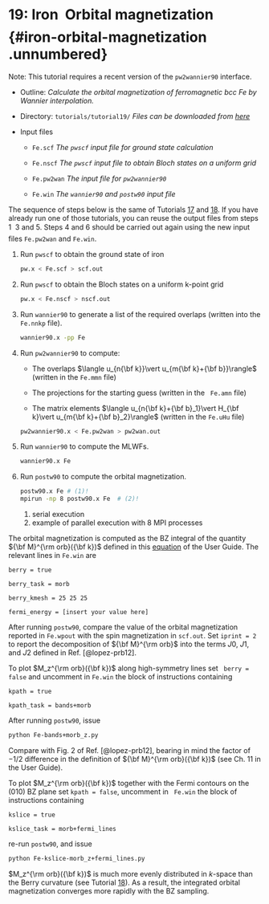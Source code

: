 # 19: Iron &#151; Orbital magnetization {#iron-orbital-magnetization .unnumbered}

Note: This tutorial requires a recent version of the `pw2wannier90`
interface.

-   Outline: *Calculate the orbital magnetization of ferromagnetic bcc
    Fe by Wannier interpolation.*

-   Directory: `tutorials/tutorial19/` *Files can be downloaded from [here](https://github.com/wannier-developers/wannier90/tree/develop/tutorials/tutorial19)*

-   Input files

    -    `Fe.scf` *The `pwscf` input file for ground state
        calculation*

    -    `Fe.nscf` *The `pwscf` input file to obtain Bloch
        states on a uniform grid*

    -    `Fe.pw2wan` *The input file for `pw2wannier90`*

    -    `Fe.win` *The `wannier90` and `postw90` input file*

The sequence of steps below is the same of Tutorials [17](tutorial_17.md#iron-spin-orbit-coupled-bands-and-fermi-surface-contours) and [18](tutorial_18.md#iron-berry-curvature-anomalous-hall-conductivity-and-optical-conductivity). If you
have already run one of those tutorials, you can reuse the output files
from steps 1 &#151; 3 and 5. Steps 4 and 6 should be carried out again using
the new input files `Fe.pw2wan` and `Fe.win`.

1.  Run `pwscf` to obtain the ground state of iron

    ```bash title="Terminal"
    pw.x < Fe.scf > scf.out
    ```

2.  Run `pwscf` to obtain the Bloch states on a uniform
    k-point grid

    ```bash title="Terminal"
    pw.x < Fe.nscf > nscf.out
    ```

3.  Run `wannier90` to generate a list of the required overlaps (written
    into the `Fe.nnkp` file).

    ```bash title="Terminal"
    wannier90.x -pp Fe
    ```

4.  Run `pw2wannier90` to compute:

    -   The overlaps $\langle u_{n{\bf k}}\vert u_{m{\bf k}+{\bf
                  b}}\rangle$ (written in the `Fe.mmn` file)

    -   The projections for the starting guess (written in the ` Fe.amn`
        file)

    -   The matrix elements $\langle u_{n{\bf k}+{\bf b}_1}\vert
              H_{\bf k}\vert u_{m{\bf k}+{\bf b}_2}\rangle$ (written in
        the `Fe.uHu` file)

    ```bash title="Terminal"
    pw2wannier90.x < Fe.pw2wan > pw2wan.out
    ```

5.  Run `wannier90` to compute the MLWFs.

    ```bash title="Terminal"
    wannier90.x Fe
    ```

6.  Run `postw90` to compute the orbital magnetization.

    ```bash title="Terminal"
    postw90.x Fe # (1)! 
    mpirun -np 8 postw90.x Fe  # (2)!
    ```

    1.   serial execution
    2.   example of parallel execution with 8 MPI processes

The orbital magnetization is computed as the BZ integral of the quantity
${\bf M}^{\rm orb}({\bf k})$ defined in this [equation](../user_guide/postw90/berry.md#mjx-eqn:eq:morb) 
of the User Guide.
The relevant lines in `Fe.win` are

```vi title="Input file"
berry = true

berry_task = morb

berry_kmesh = 25 25 25

fermi_energy = [insert your value here]
```

After running `postw90`, compare the value of the orbital magnetization
reported in `Fe.wpout` with the spin magnetization in `scf.out`. Set
`iprint = 2` to report the decomposition of ${\bf M}^{\rm orb}$ into the
terms $J0$, $J1$, and $J2$ defined in Ref. [@lopez-prb12].

To plot $M_z^{\rm orb}({\bf k})$ along high-symmetry lines set
` berry = false` and uncomment in `Fe.win` the block of instructions
containing

```vi title="Input file"
kpath = true

kpath_task = bands+morb
```

After running `postw90`, issue

```bash title="Terminal"
python Fe-bands+morb_z.py
```

Compare with Fig. 2 of Ref. [@lopez-prb12], bearing in mind the factor
of $-1/2$ difference in the definition of ${\bf M}^{\rm
  orb}({\bf k})$ (see Ch. 11 in the User Guide).

To plot $M_z^{\rm orb}({\bf k})$ together with the Fermi contours on the
(010) BZ plane set `kpath = false`, uncomment in ` Fe.win` the block of
instructions containing

```vi title="Input file"
kslice = true

kslice_task = morb+fermi_lines
```

re-run `postw90`, and issue

```bash title="Terminal"
python Fe-kslice-morb_z+fermi_lines.py
```

$M_z^{\rm orb}({\bf k})$ is much more evenly distributed in $k$-space
than the Berry curvature (see Tutorial [18](tutorial_18.md#iron-berry-curvature-anomalous-hall-conductivity-and-optical-conductivity)). As a result, the integrated
orbital magnetization converges more rapidly with the BZ sampling.
